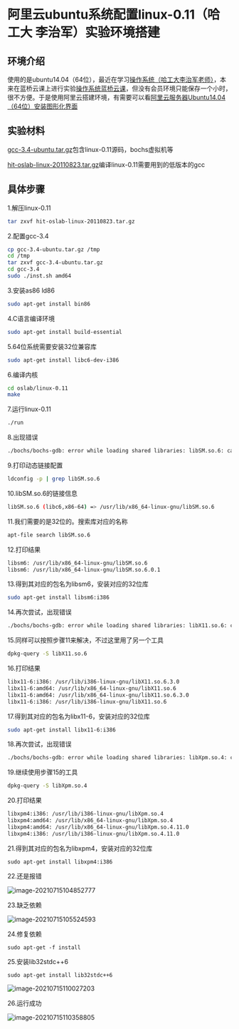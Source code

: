 # 阿里云ubuntu系统配置linux-0.11（哈工大 李治军）实验环境搭建

## 环境介绍

使用的是ubuntu14.04（64位），最近在学习[操作系统（哈工大李治军老师）](https://www.bilibili.com/video/BV1d4411v7u7?t=1785&p=5)，本来在蓝桥云课上进行实验[操作系统蓝桥云课](https://www.lanqiao.cn/courses/115)，但没有会员环境只能保存一个小时，很不方便。于是使用阿里云搭建环境，有需要可以看[阿里云服务器Ubuntu14.04（64位）安装图形化界面](https://blog.csdn.net/leoabcd12/article/details/118751547)

## 实验材料

[gcc-3.4-ubuntu.tar.gz](https://github.com/hoverwinter/HIT-OSLab/blob/master/Resources/gcc-3.4-ubuntu.tar.gz)包含linux-0.11源码，bochs虚拟机等

[hit-oslab-linux-20110823.tar.gz](https://github.com/hoverwinter/HIT-OSLab/blob/master/Resources/hit-oslab-linux-20110823.tar.gz)编译linux-0.11需要用到的低版本的gcc

## 具体步骤

1.解压linux-0.11

```sh
tar zxvf hit-oslab-linux-20110823.tar.gz
```

2.配置gcc-3.4

```sh
cp gcc-3.4-ubuntu.tar.gz /tmp
cd /tmp		
tar zxvf gcc-3.4-ubuntu.tar.gz		
cd gcc-3.4		
sudo ./inst.sh amd64		
```

3.安装as86 ld86

```sh
sudo apt-get install bin86
```

4.C语言编译环境

```sh
sudo apt-get install build-essential
```

5.64位系统需要安装32位兼容库

```sh
sudo apt-get install libc6-dev-i386
```

6.编译内核

```sh
cd oslab/linux-0.11
make
```

7.运行linux-0.11

```sh
./run
```

8.出现错误

```sh
./bochs/bochs-gdb: error while loading shared libraries: libSM.so.6: cannot open shared object file: No such file or directory	
```
9.打印动态链接配置

```sh
ldconfig -p | grep libSM.so.6
```
10.libSM.so.6的链接信息		
```sh
libSM.so.6 (libc6,x86-64) => /usr/lib/x86_64-linux-gnu/libSM.so.6
```
11.我们需要的是32位的。搜索库对应的名称	
```sh
apt-file search libSM.so.6
```
12.打印结果
```sh
libsm6: /usr/lib/x86_64-linux-gnu/libSM.so.6
libsm6: /usr/lib/x86_64-linux-gnu/libSM.so.6.0.1
```
13.得到其对应的包名为libsm6，安装对应的32位库

```sh
sudo apt-get install libsm6:i386
```
14.再次尝试，出现错误

```sh
./bochs/bochs-gdb: error while loading shared libraries: libX11.so.6: cannot open shared object file: No such file or directory
```

15.同样可以按照步骤11来解决，不过这里用了另一个工具

```sh
dpkg-query -S libX11.so.6
```

16.打印结果		

```sh
libx11-6:i386: /usr/lib/i386-linux-gnu/libX11.so.6.3.0
libx11-6:amd64: /usr/lib/x86_64-linux-gnu/libX11.so.6
libx11-6:amd64: /usr/lib/x86_64-linux-gnu/libX11.so.6.3.0
libx11-6:i386: /usr/lib/i386-linux-gnu/libX11.so.6
```

17.得到其对应的包名为libx11-6，安装对应的32位库		

```sh
sudo apt-get install libx11-6:i386
```

18.再次尝试，出现错误		

```sh
./bochs/bochs-gdb: error while loading shared libraries: libXpm.so.4: cannot open shared object file: No such file or directory
```

19.继续使用步骤15的工具		

```sh
dpkg-query -S libXpm.so.4
```

20.打印结果		

```sh
libxpm4:i386: /usr/lib/i386-linux-gnu/libXpm.so.4
libxpm4:amd64: /usr/lib/x86_64-linux-gnu/libXpm.so.4
libxpm4:amd64: /usr/lib/x86_64-linux-gnu/libXpm.so.4.11.0
libxpm4:i386: /usr/lib/i386-linux-gnu/libXpm.so.4.11.0
```

21.得到其对应的包名为libxpm4，安装对应的32位库

```
sudo apt-get install libxpm4:i386
```

22.还是报错

![image-20210715104852777](https://raw.githubusercontent.com/Casten-Wang/Pic/master/20210715104852.png)

23.缺乏依赖

![image-20210715105524593](https://raw.githubusercontent.com/Casten-Wang/Pic/master/20210715105524.png)

24.修复依赖

```
sudo apt-get -f install
```

25.安装lib32stdc++6

```
sudo apt-get install lib32stdc++6
```

![image-20210715110027203](https://raw.githubusercontent.com/Casten-Wang/Pic/master/20210715110027.png)

26.运行成功

![image-20210715110358805](https://raw.githubusercontent.com/Casten-Wang/Pic/master/20210715110358.png)

